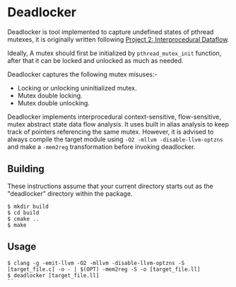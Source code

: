 # Deadlocker

Deadlocker is tool implemented to capture undefined states of pthread mutexes,
it is originally written following [Project 2: Interprocedural Dataflow](
http://www.cs.sfu.ca/~wsumner/teaching/886/15/project2.html).

Ideally, A mutex should first be initialized by `pthread_mutex_init` function,
after that it can be locked and unlocked as much as needed.

Deadlocker captures the following mutex misuses:-

- Locking or unlocking uninitialized mutex.
- Mutex double locking.
- Mutex double unlocking.

Deadlocker implements interprocedural context-sensitive, flow-sensitive, mutex
abstract state data flow analysis. It uses built in alias analysis to keep track
of pointers referencing the same mutex. However, it is advised to always compile
the target module using `-O2 -mllvm -disable-llvm-optzns` and make a `-mem2reg`
transformation before invoking deadlocker.

## Building

These instructions assume that your current directory starts out as the
"deadlocker" directory within the package.

```
$ mkdir build
$ cd build
$ cmake ..
$ make
```

## Usage

```
$ clang -g -emit-llvm -O2 -mllvm -disable-llvm-optzns -S [target_file.c] -o - | $(OPT) -mem2reg -S -o [target_file.ll]
$ deadlocker [target_file.ll]
``

